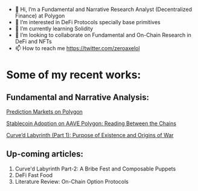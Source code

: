 - 👋 Hi, I’m a Fundamental and Narrative Research Analyst (Decentralized Finance) at Polygon
- 👀 I’m interested in DeFi Protocols specially base primitives
- 🌱 I’m currently learning Solidity
- 💞️ I’m looking to collaborate on Fundamental and On-Chain Research in DeFi and NFTs
- 📫 How to reach me https://twitter.com/zeroaxelol

# Some of my recent works:

## Fundamental and Narrative Analysis:

[Prediction Markets on Polygon](https://polygondefi.substack.com/p/on-screen-dopamine-markets-on-polygon)

[Stablecoin Adoption on AAVE Polygon: Reading Between the Chains](https://polygondefi.substack.com/p/stablecoins-adoption-on-aave-polygon)

[Curve’d Labyrinth (Part 1): Purpose of Existence and Origins of War](https://polygondefi.substack.com/p/curved-labyrinth-part-1-purpose-of)

## Up-coming articles:

1. Curve'd Labyrinth Part-2: A Bribe Fest and Composable Puppets
2. DeFi Fast Food
3. Literature Review: On-Chain Option Protocols


<!---
zeroaxelol/zeroaxelol is a ✨ special ✨ repository because its `README.md` (this file) appears on your GitHub profile.
You can click the Preview link to take a look at your changes.
--->
